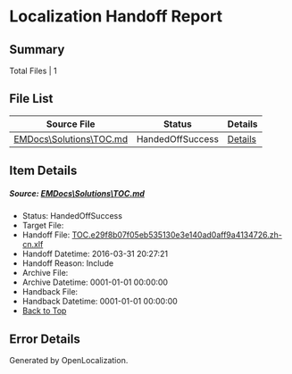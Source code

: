 # <a name='report-top'></a> Localization Handoff Report

## Summary
 Total Files | 1

## File List
 Source File | Status | Details 
 ----------- | ------ | ------- 
 [EMDocs\Solutions\TOC.md](https://github.com/Microsoft/EMDocs-pr/blob/29f93a4c1a8ead6cae094e9491bdb551ad0abc20/EMDocs/Solutions/TOC.md) | HandedOffSuccess | [Details](#42ef324b224d9c50b1fb6993ba12902b66bfc441323)

## Item Details
##### <a name='42ef324b224d9c50b1fb6993ba12902b66bfc441323'></a> Source: [EMDocs\Solutions\TOC.md](https://github.com/Microsoft/EMDocs-pr/blob/29f93a4c1a8ead6cae094e9491bdb551ad0abc20/EMDocs/Solutions/TOC.md)
* Status: HandedOffSuccess
* Target File: 
* Handoff File: [TOC.e29f8b07f05eb535130e3e140ad0aff9a4134726.zh-cn.xlf](https://github.com/Microsoft/EM.handoff/blob/b359497c495a26d64035849b6c8e33b5e38f905c/ol-handoff/Microsoft/EMDocs-pr.zh-cn/master/TOC.e29f8b07f05eb535130e3e140ad0aff9a4134726.zh-cn.xlf)
* Handoff Datetime: 2016-03-31 20:27:21
* Handoff Reason: Include
* Archive File: 
* Archive Datetime: 0001-01-01 00:00:00
* Handback File: 
* Handback Datetime: 0001-01-01 00:00:00
* [Back to Top](#report-top)


## Error Details

Generated by OpenLocalization.
